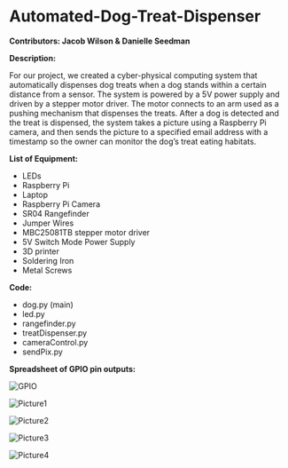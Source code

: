 # Automated-Dog-Treat-Dispenser

**Contributors: Jacob Wilson & Danielle Seedman**

**Description:**

For our project, we created a cyber-physical computing system that automatically dispenses dog treats when a dog stands within
a certain distance from a sensor. The system is powered by a 5V power supply and driven by a stepper motor driver. The motor 
connects to an arm used as a pushing mechanism that dispenses the treats. After a dog is detected and the treat is dispensed, 
the system takes a picture using a Raspberry Pi camera, and then sends the picture to a specified email address with a 
timestamp so the owner can monitor the dog’s treat eating habitats.

**List of Equipment:**

*	LEDs
*	Raspberry Pi
* Laptop
* Raspberry Pi Camera 
* SR04 Rangefinder 
* Jumper Wires
* MBC25081TB stepper motor driver
* 5V Switch Mode Power Supply
* 3D printer
* Soldering Iron
* Metal Screws

**Code:**

* dog.py (main)
* led.py
* rangefinder.py
* treatDispenser.py
* cameraControl.py
* sendPix.py

**Spreadsheet of GPIO pin outputs:**

![GPIO](https://user-images.githubusercontent.com/44330919/63144065-d3cea880-bfb6-11e9-9402-32bd0312e217.png)

![Picture1](https://user-images.githubusercontent.com/44330919/63144276-c36afd80-bfb7-11e9-8153-1442b6a82b76.png)

![Picture2](https://user-images.githubusercontent.com/44330919/63144323-f6ad8c80-bfb7-11e9-9205-efff16fc06c6.png)

![Picture3](https://user-images.githubusercontent.com/44330919/63144387-4db36180-bfb8-11e9-9869-2d784f4fb84b.png)

![Picture4](https://user-images.githubusercontent.com/44330919/63144427-70457a80-bfb8-11e9-817f-4d9054817c9f.png)
